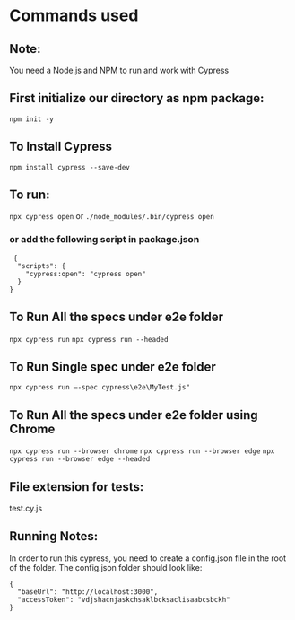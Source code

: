 # Commands used

## Note: 
  You need a Node.js and NPM to run and work with Cypress

## First initialize our directory as npm package:

`npm init -y`

## To Install Cypress

`npm install cypress --save-dev`

## To run:
`npx cypress open` or `./node_modules/.bin/cypress open`

### or add the following script in package.json

```
 {
  "scripts": {
    "cypress:open": "cypress open"
  }
}
```


## To Run All the specs under e2e folder
 `npx cypress run`
 `npx cypress run --headed`

## To Run Single spec under e2e folder
 `npx cypress run –-spec cypress\e2e\MyTest.js"`


## To Run All the specs under e2e folder using Chrome
 
 `npx cypress run --browser chrome`
 `npx cypress run --browser edge`
 `npx cypress run --browser edge --headed`

 ## File extension for tests:
  test.cy.js




  ## Running Notes:

In order to run this cypress, you need to create a config.json file in the root of the folder. The config.json folder should look like:
  ```
  {
    "baseUrl": "http://localhost:3000",
    "accessToken": "vdjshacnjaskchsaklbcksaclisaabcsbckh"
  }
  ```
